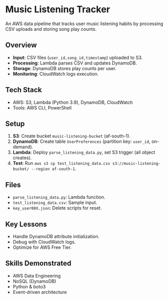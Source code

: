 # Music Listening Tracker

An AWS data pipeline that tracks user music listening habits by processing CSV uploads and storing song play counts.

## Overview
- **Input**: CSV files (`user_id,song_id,timestamp`) uploaded to S3.
- **Processing**: Lambda parses CSV and updates DynamoDB.
- **Storage**: DynamoDB stores play counts per user.
- **Monitoring**: CloudWatch logs execution.

## Tech Stack
- AWS: S3, Lambda (Python 3.9), DynamoDB, CloudWatch
- Tools: AWS CLI, PowerShell

## Setup
1. **S3**: Create bucket `music-listening-bucket` (af-south-1).
2. **DynamoDB**: Create table `UserPreferences` (partition key: `user_id`, on-demand).
3. **Lambda**: Deploy `parse_listening_data.py`, set S3 trigger (all object creates).
4. **Test**: Run `aws s3 cp test_listening_data.csv s3://music-listening-bucket/ --region af-south-1`.

## Files
- `parse_listening_data.py`: Lambda function.
- `test_listening_data.csv`: Sample input.
- `key_user00X.json`: Delete scripts for reset.

## Key Lessons
- Handle DynamoDB attribute initialization.
- Debug with CloudWatch logs.
- Optimize for AWS Free Tier.

## Skills Demonstrated
- AWS Data Engineering
- NoSQL (DynamoDB)
- Python & boto3
- Event-driven architecture